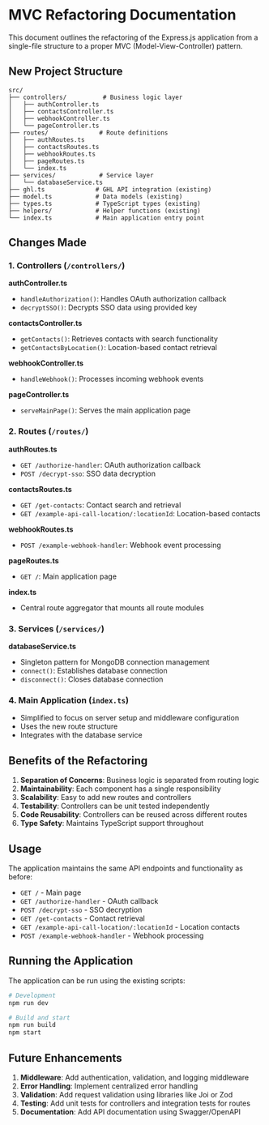 # MVC Refactoring Documentation

This document outlines the refactoring of the Express.js application from a single-file structure to a proper MVC (Model-View-Controller) pattern.

## New Project Structure

```
src/
├── controllers/          # Business logic layer
│   ├── authController.ts
│   ├── contactsController.ts
│   ├── webhookController.ts
│   └── pageController.ts
├── routes/              # Route definitions
│   ├── authRoutes.ts
│   ├── contactsRoutes.ts
│   ├── webhookRoutes.ts
│   ├── pageRoutes.ts
│   └── index.ts
├── services/            # Service layer
│   └── databaseService.ts
├── ghl.ts              # GHL API integration (existing)
├── model.ts            # Data models (existing)
├── types.ts            # TypeScript types (existing)
├── helpers/            # Helper functions (existing)
└── index.ts            # Main application entry point
```

## Changes Made

### 1. Controllers (`/controllers/`)

**authController.ts**

- `handleAuthorization()`: Handles OAuth authorization callback
- `decryptSSO()`: Decrypts SSO data using provided key

**contactsController.ts**

- `getContacts()`: Retrieves contacts with search functionality
- `getContactsByLocation()`: Location-based contact retrieval

**webhookController.ts**

- `handleWebhook()`: Processes incoming webhook events

**pageController.ts**

- `serveMainPage()`: Serves the main application page

### 2. Routes (`/routes/`)

**authRoutes.ts**

- `GET /authorize-handler`: OAuth authorization callback
- `POST /decrypt-sso`: SSO data decryption

**contactsRoutes.ts**

- `GET /get-contacts`: Contact search and retrieval
- `GET /example-api-call-location/:locationId`: Location-based contacts

**webhookRoutes.ts**

- `POST /example-webhook-handler`: Webhook event processing

**pageRoutes.ts**

- `GET /`: Main application page

**index.ts**

- Central route aggregator that mounts all route modules

### 3. Services (`/services/`)

**databaseService.ts**

- Singleton pattern for MongoDB connection management
- `connect()`: Establishes database connection
- `disconnect()`: Closes database connection

### 4. Main Application (`index.ts`)

- Simplified to focus on server setup and middleware configuration
- Uses the new route structure
- Integrates with the database service

## Benefits of the Refactoring

1. **Separation of Concerns**: Business logic is separated from routing logic
2. **Maintainability**: Each component has a single responsibility
3. **Scalability**: Easy to add new routes and controllers
4. **Testability**: Controllers can be unit tested independently
5. **Code Reusability**: Controllers can be reused across different routes
6. **Type Safety**: Maintains TypeScript support throughout

## Usage

The application maintains the same API endpoints and functionality as before:

- `GET /` - Main page
- `GET /authorize-handler` - OAuth callback
- `POST /decrypt-sso` - SSO decryption
- `GET /get-contacts` - Contact retrieval
- `GET /example-api-call-location/:locationId` - Location contacts
- `POST /example-webhook-handler` - Webhook processing

## Running the Application

The application can be run using the existing scripts:

```bash
# Development
npm run dev

# Build and start
npm run build
npm start
```

## Future Enhancements

1. **Middleware**: Add authentication, validation, and logging middleware
2. **Error Handling**: Implement centralized error handling
3. **Validation**: Add request validation using libraries like Joi or Zod
4. **Testing**: Add unit tests for controllers and integration tests for routes
5. **Documentation**: Add API documentation using Swagger/OpenAPI
